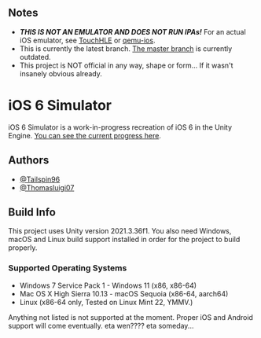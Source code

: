 ## Notes
- ***THIS IS NOT AN EMULATOR AND DOES NOT RUN IPAs!*** For an actual iOS emulator, see [TouchHLE](https://github.com/touchHLE/touchHLE) or [qemu-ios](https://github.com/devos50/qemu-ios).
- This is currently the latest branch. [The master branch](https://github.com/OSSimulation/iOS-6-Simulator/tree/master) is currently outdated.
- This project is NOT official in any way, shape or form... If it wasn't insanely obvious already.
# iOS 6 Simulator
iOS 6 Simulator is a work-in-progress recreation of iOS 6 in the Unity Engine. [You can see the current progress here](https://github.com/orgs/OSSimulation/projects/1).
## Authors
- [@Tailspin96](https://github.com/tailspin96)
- [@Thomasluigi07](https://github.com/thomasluigi07)
## Build Info
This project uses Unity version 2021.3.36f1. You also need Windows, macOS and Linux build support installed in order for the project to build properly.
### Supported Operating Systems
- Windows 7 Service Pack 1 - Windows 11 (x86, x86-64)
- Mac OS X High Sierra 10.13 - macOS Sequoia (x86-64, aarch64)
- Linux (x86-64 only, Tested on Linux Mint 22, YMMV.)

Anything not listed is not supported at the moment. Proper iOS and Android support will come eventually. eta wen???? eta someday...
